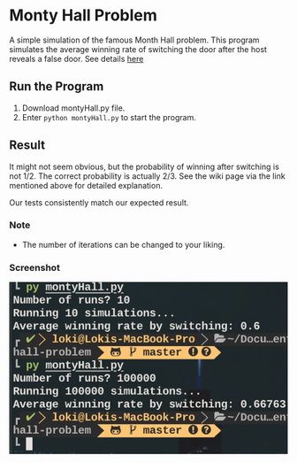 # Monty Hall Problem
A simple simulation of the famous Month Hall problem. This program simulates the average winning rate of switching the door after the host reveals a false door. See details [here](https://en.wikipedia.org/wiki/Monty_Hall_problem)

## Run the Program
1. Download montyHall.py file.
2. Enter `python montyHall.py` to start the program.

## Result
It might not seem obvious, but the probability of winning after switching is not 1/2. The correct probability is actually 2/3. See the wiki page via the link mentioned above for detailed explanation.

Our tests consistently match our expected result.

### Note
- The number of iterations can be changed to your liking.

### Screenshot
![screenshot](screenshot.png "screenshot")
